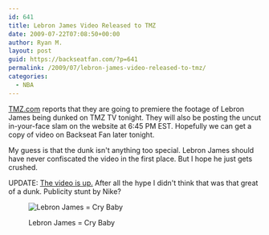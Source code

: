 ```yaml
---
id: 641
title: Lebron James Video Released to TMZ
date: 2009-07-22T07:08:50+00:00
author: Ryan M.
layout: post
guid: https://backseatfan.com/?p=641
permalink: /2009/07/lebron-james-video-released-to-tmz/
categories:
  - NBA
---
```


<div class="entry">
  <p>
    <a href="http://www.tmz.com">TMZ.com</a> reports that they are going to premiere the footage of Lebron James being dunked on TMZ TV tonight. They will also be posting the uncut in-your-face slam on the website at 6:45 PM EST. Hopefully we can get a copy of video on Backseat Fan later tonight.
  </p>

  <p>
    My guess is that the dunk isn't anything too special. Lebron James should have never confiscated the video in the first place. But I hope he just gets crushed.
  </p>

  <p>
    UPDATE: <a href="https://backseatfan.com/index.php/2009/07/lebron-james-gets-dunked-on-video/">The video is up.</a> After all the hype I didn't think that was that great of a dunk. Publicity stunt by Nike?
  </p><figure id="attachment_642" style="width: 273px" class="wp-caption aligncenter">

  <img class="size-full wp-image-642" title="LBJ" src="/images/2009/07/lebron_crybaby_big.jpg" alt="Lebron James = Cry Baby" width="273" height="326" srcset="/images/2009/07/lebron_crybaby_big.jpg 440w, /images/2009/07/lebron_crybaby_big-250x300.jpg 250w" sizes="(max-width: 273px) 100vw, 273px" /><figcaption class="wp-caption-text">Lebron James = Cry Baby</figcaption></figure>

  <p style="text-align: center;">
    </div>
